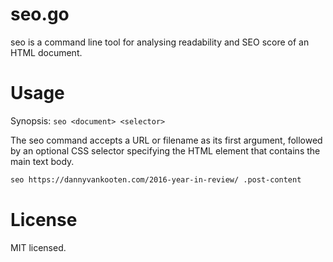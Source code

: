 seo.go
======

seo is a command line tool for analysing readability and SEO score of an HTML document.

# Usage

Synopsis: `seo <document> <selector>`

The seo command accepts a URL or filename as its first argument, followed by an optional CSS selector specifying the HTML element that contains the main text body.

```sh
seo https://dannyvankooten.com/2016-year-in-review/ .post-content
```

# License

MIT licensed.
